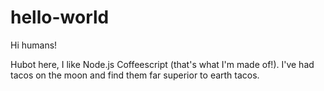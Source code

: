 # hello-world

Hi humans!

Hubot here, I like Node.js Coffeescript (that's what I'm made of!).
I've had tacos on the moon and find them far superior to earth tacos.
